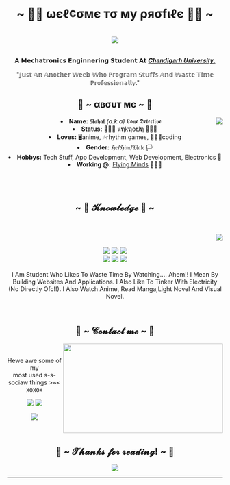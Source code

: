 <body>
  <center>
<h1 align="center">~ 🕵️‍♂️ ωєℓ¢σмє тσ му ρяσfιℓє 🕵️‍♂️ ~</h1>
<br>
<div align="center">
<!-- <a href="https://discordid.netlify.app/?id=443309440410583060" > -->
  <a href="https://lonedetective.moe/" >
   <img src="https://lanyard.cnrad.dev/api/443309440410583060"  />
  </a>
    <br><br>
  <p>𝗔 𝗠𝗲𝗰𝗵𝗮𝘁𝗿𝗼𝗻𝗶𝗰𝘀 𝗘𝗻𝗴𝗶𝗻𝗻𝗲𝗿𝗶𝗻𝗴 𝗦𝘁𝘂𝗱𝗲𝗻𝘁 𝗔𝘁 <a href="https://www.cuchd.in/">𝑪𝒉𝒂𝒏𝒅𝒊𝒈𝒂𝒓𝒉 𝑼𝒏𝒊𝒗𝒆𝒓𝒔𝒊𝒕𝒚.</a> </p> 

  <p>"𝕁𝕦𝕤𝕥 𝔸𝕟 𝔸𝕟𝕠𝕥𝕙𝕖𝕣 𝕎𝕖𝕖𝕓 𝕎𝕙𝕠 ℙ𝕣𝕠𝕘𝕣𝕒𝕞 𝕊𝕥𝕦𝕗𝕗𝕤 𝔸𝕟𝕕 𝕎𝕒𝕤𝕥𝕖 𝕋𝕚𝕞𝕖 ℙ𝕣𝕠𝕗𝕖𝕤𝕤𝕚𝕠𝕟𝕒𝕝𝕝𝕪."</p>
  <p></p>
  
</div>
    <div align="center">
<!-- <img src="https://i.imgur.com/jx17oHT.gif"> -->
      </div>
<div>
<h2 align="center"> 🤖 ~ αвσυт мє ~ 🤖 </h2>
  <div align="center">
    <img src="https://c.tenor.com/TKHxcmYuyV8AAAAM/anime-gif-hibike-euphonium.gif" align="right"> </img>
  </div>
<li>
  <b>Name:</b> 𝕹𝖆𝖍𝖆𝖑 <i>(a.k.a) </i>𝕷𝖔𝖓𝖊 𝕯𝖊𝖙𝖊𝖈𝖙𝖎𝖛𝖊</li>
<li>
<b>Status:</b> 🥷🥷🥷 นຖkຖ໐ຟຖ 🥷🥷🥷
</li>
<li>
<b>Loves:</b> 🖥anime, 🎶rhythm games, 👨🏼‍💻coding
</li>
<li>
<b>Gender:</b> ℌ𝔢/ℌ𝔦𝔪/𝔐𝔞𝔩𝔢 🏳️
</li>
<li>
<b>Hobbys:</b> Tech Stuff, App Development, Web Development, Electronics 🤖
</li>
<li>
  <b>Working @:</b> <a href="http://flyingminds.agency/">Flying Minds</a> 👨🏻‍💻
</li>
<br><br><br>
</div>
<div>
<h2 align="center">            ~ 📇 𝓚𝓷𝓸𝔀𝓵𝓮𝓭𝓰𝓮 📇 ~</h2>
 <br>
<p>
  <div align="center">
<img src="https://giffiles.alphacoders.com/351/35116.gif" align="right">
  </div>
</div>
<div>
  <br>
<p align="center"><img src="https://img.shields.io/badge/adobe%20photoshop%20-%2331A8FF.svg?&style=for-the-badge&logo=adobe%20photoshop&logoColor=white"/> <img src="https://img.shields.io/badge/html5%20-%23E34F26.svg?&style=for-the-badge&logo=html5&logoColor=white"/> <img src="https://img.shields.io/badge/css3%20-%231572B6.svg?&style=for-the-badge&logo=css3&logoColor=white"/><br>
 <img src="https://img.shields.io/badge/node.js%20-%2343853D.svg?&style=for-the-badge&logo=node.js&logoColor=white"/> <img src="https://img.shields.io/badge/javascript%20-%23323330.svg?&style=for-the-badge&logo=javascript&logoColor=%23F7DF1E"/> <img src="https://img.shields.io/badge/git%20-%23F05033.svg?&style=for-the-badge&logo=git&logoColor=white"/> <br><br>
I Am Student Who Likes To Waste Time By Watching.... Ahem!! I Mean By Building Websites And Applications. I Also Like To Tinker With Electricity (No Directly Ofc!!).
 I Also Watch Anime, Read Manga,Light Novel And Visual Novel.
</p>
<br>
<h2 align="center">           📝 ~ 𝓒𝓸𝓷𝓽𝓪𝓬𝓽 𝓶𝓮 ~ 📝</h2>
  <div align="center">
<img src="https://i.imgur.com/KXx0cCx.gif" align="right" width="373.5px" height="208.5px">
  </div>
<br>
<p align="center">Hewe awe some of my <br>
most used s-s-sociaw things >~< xoxox</p>
<p align="center"><a href="https://twitter.com/PoolPartyAkali" target="_blank"><img src="https://img.shields.io/badge/PwoolPwatyAkwali%20-%231DA1F2.svg?&style=for-the-badge&logo=Twitter&logoColor=white"/></a> <a href="https://discord.me/cozythighs" target="_blank"><img src="https://img.shields.io/badge/CowzyThwighs%20-%237289DA.svg?&style=for-the-badge&logo=discord&logoColor=white"/></a></p>
<p align="center"><a href="https://twitch.tv/lillykali" target="_blank"><img src="https://img.shields.io/badge/Lillykali%20-%239146FF.svg?&style=for-the-badge&logo=Twitch&logoColor=white"/></a></p>
</div>
<br>
<div>
<h2 align="center">💖 ~ 𝓣𝓱𝓪𝓷𝓴𝓼 𝓯𝓸𝓻 𝓻𝓮𝓪𝓭𝓲𝓷𝓰! ~ 💖</h2>
<div align="center">
<img src="https://thumbs.gfycat.com/ElderlyNiceIsopod-size_restricted.gif">
</div>
<hr>
</div>
</div>
    </center>
</body>
